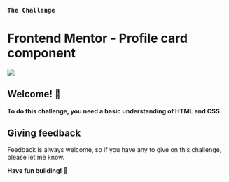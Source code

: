 ### `The Challenge`

# Frontend Mentor - Profile card component

![](https://repository-images.githubusercontent.com/342476903/3ca9fa00-77c4-11eb-851c-a5d532e49db1)

## Welcome! 👋

**To do this challenge, you need a basic understanding of HTML and CSS.**


## Giving feedback

Feedback is always welcome, so if you have any to give on this challenge, please let me know.

**Have fun building!** 🚀
